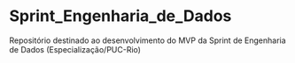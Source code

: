 # Sprint_Engenharia_de_Dados
Repositório destinado ao desenvolvimento do MVP da Sprint de Engenharia de Dados (Especialização/PUC-Rio)
